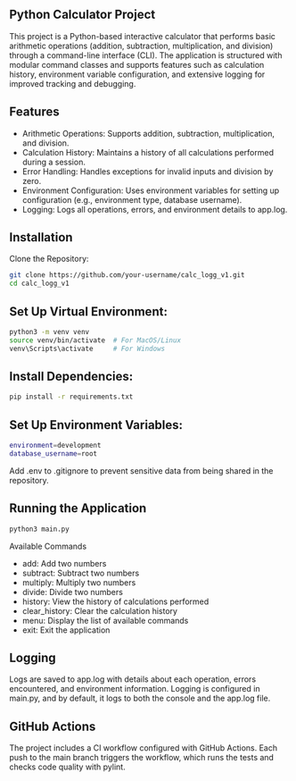 ## Python Calculator Project
This project is a Python-based interactive calculator that performs basic arithmetic operations (addition, subtraction, multiplication, and division) through a command-line interface (CLI). The application is structured with modular command classes and supports features such as calculation history, environment variable configuration, and extensive logging for improved tracking and debugging.

## Features
- Arithmetic Operations: Supports addition, subtraction, multiplication, and division.
- Calculation History: Maintains a history of all calculations performed during a session.
- Error Handling: Handles exceptions for invalid inputs and division by zero.
- Environment Configuration: Uses environment variables for setting up configuration (e.g., environment type, database username).
- Logging: Logs all operations, errors, and environment details to app.log.

## Installation
Clone the Repository:
 ```bash
git clone https://github.com/your-username/calc_logg_v1.git
cd calc_logg_v1
 ```
## Set Up Virtual Environment:
``` bash
python3 -m venv venv
source venv/bin/activate  # For MacOS/Linux
venv\Scripts\activate     # For Windows
 ```
## Install Dependencies:
``` bash
pip install -r requirements.txt
```
## Set Up Environment Variables:
```bash
environment=development
database_username=root
```
Add .env to .gitignore to prevent sensitive data from being shared in the repository.

## Running the Application
```bash
python3 main.py
```
Available Commands
- add: Add two numbers
- subtract: Subtract two numbers
- multiply: Multiply two numbers
- divide: Divide two numbers
- history: View the history of calculations performed
- clear_history: Clear the calculation history
- menu: Display the list of available commands
- exit: Exit the application

## Logging
Logs are saved to app.log with details about each operation, errors encountered, and environment information. Logging is configured in main.py, and by default, it logs to both the console and the app.log file.

## GitHub Actions
The project includes a CI workflow configured with GitHub Actions. Each push to the main branch triggers the workflow, which runs the tests and checks code quality with pylint.


